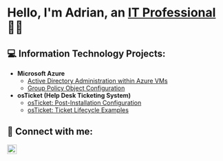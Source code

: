 <h1>Hello, I'm Adrian, an <a href="https://linkedin.com/in/adrianmandu">IT Professional</a>👨‍🔧</h1>

<h2>💻 Information Technology Projects:</h2>


- <b>Microsoft Azure</b>
  - [Active Directory Administration within Azure VMs](https://github.com/AdrianMan1/configure-ad)
  - [Group Policy Object Configuration](https://github.com/AdrianMan1/GPO-Config)
- <b>osTicket (Help Desk Ticketing System)</b>
  - [osTicket: Post-Installation Configuration](https://github.com/AdrianMan1/post-install-config)
  - [osTicket: Ticket Lifecycle Examples](https://github.com/AdrianMan1/ticket-lifecycle)


<h2>📡 Connect with me:</h2>

[<img align="left" alt="adrianmandu | Linkedin" width="22px" src="https://github.com/user-attachments/assets/206123d5-fc81-4435-978a-33d00d11672d" />][linkedin]

[linkedin]: https://linkedin.com/in/adrianmandu
